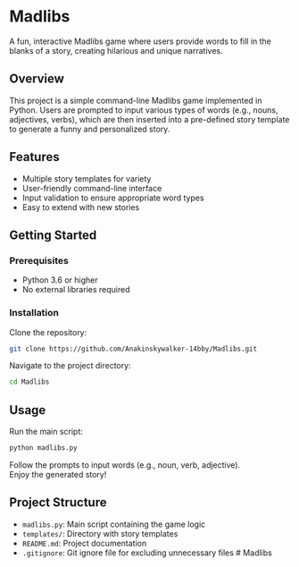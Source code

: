 # Madlibs

A fun, interactive Madlibs game where users provide words to fill in the blanks of a story, creating hilarious and unique narratives.

## Overview

This project is a simple command-line Madlibs game implemented in Python. Users are prompted to input various types of words (e.g., nouns, adjectives, verbs), which are then inserted into a pre-defined story template to generate a funny and personalized story.

## Features

- Multiple story templates for variety  
- User-friendly command-line interface  
- Input validation to ensure appropriate word types  
- Easy to extend with new stories  

## Getting Started

### Prerequisites

- Python 3.6 or higher  
- No external libraries required  

### Installation

Clone the repository:
```sh
git clone https://github.com/Anakinskywalker-14bby/Madlibs.git
```

Navigate to the project directory:
```sh
cd Madlibs
```

## Usage

Run the main script:
```sh
python madlibs.py
```

Follow the prompts to input words (e.g., noun, verb, adjective).  
Enjoy the generated story!

## Project Structure

- `madlibs.py`: Main script containing the game logic  
- `templates/`: Directory with story templates  
- `README.md`: Project documentation  
- `.gitignore`: Git ignore file for excluding unnecessary files  #   M a d l i b s  
 